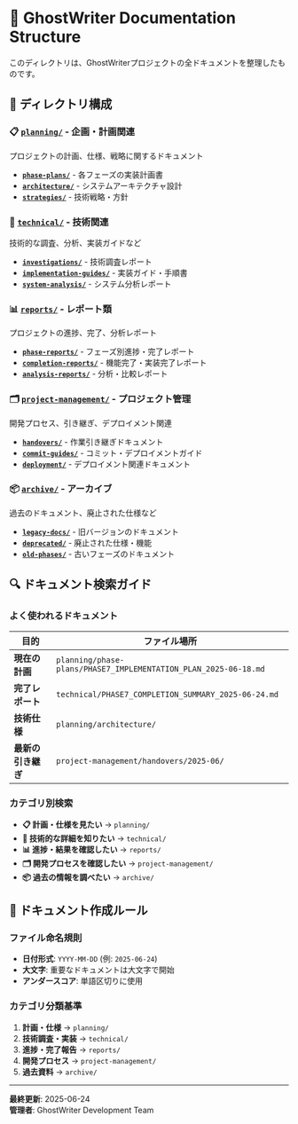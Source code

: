 # 📁 GhostWriter Documentation Structure

このディレクトリは、GhostWriterプロジェクトの全ドキュメントを整理したものです。

## 📂 ディレクトリ構成

### 📋 [`planning/`](./planning/) - 企画・計画関連
プロジェクトの計画、仕様、戦略に関するドキュメント

- **[`phase-plans/`](./planning/phase-plans/)** - 各フェーズの実装計画書
- **[`architecture/`](./planning/architecture/)** - システムアーキテクチャ設計
- **[`strategies/`](./planning/strategies/)** - 技術戦略・方針

### 🔧 [`technical/`](./technical/) - 技術関連
技術的な調査、分析、実装ガイドなど

- **[`investigations/`](./technical/investigations/)** - 技術調査レポート
- **[`implementation-guides/`](./technical/implementation-guides/)** - 実装ガイド・手順書
- **[`system-analysis/`](./technical/system-analysis/)** - システム分析レポート

### 📊 [`reports/`](./reports/) - レポート類
プロジェクトの進捗、完了、分析レポート

- **[`phase-reports/`](./reports/phase-reports/)** - フェーズ別進捗・完了レポート
- **[`completion-reports/`](./reports/completion-reports/)** - 機能完了・実装完了レポート
- **[`analysis-reports/`](./reports/analysis-reports/)** - 分析・比較レポート

### 🗂️ [`project-management/`](./project-management/) - プロジェクト管理
開発プロセス、引き継ぎ、デプロイメント関連

- **[`handovers/`](./project-management/handovers/)** - 作業引き継ぎドキュメント
- **[`commit-guides/`](./project-management/commit-guides/)** - コミット・デプロイメントガイド
- **[`deployment/`](./project-management/deployment/)** - デプロイメント関連ドキュメント

### 📦 [`archive/`](./archive/) - アーカイブ
過去のドキュメント、廃止された仕様など

- **[`legacy-docs/`](./archive/legacy-docs/)** - 旧バージョンのドキュメント
- **[`deprecated/`](./archive/deprecated/)** - 廃止された仕様・機能
- **[`old-phases/`](./archive/old-phases/)** - 古いフェーズのドキュメント

## 🔍 ドキュメント検索ガイド

### よく使われるドキュメント

| 目的 | ファイル場所 |
|------|-------------|
| **現在の計画** | `planning/phase-plans/PHASE7_IMPLEMENTATION_PLAN_2025-06-18.md` |
| **完了レポート** | `technical/PHASE7_COMPLETION_SUMMARY_2025-06-24.md` |
| **技術仕様** | `planning/architecture/` |
| **最新の引き継ぎ** | `project-management/handovers/2025-06/` |

### カテゴリ別検索

- **📋 計画・仕様を見たい** → `planning/`
- **🔧 技術的な詳細を知りたい** → `technical/`
- **📊 進捗・結果を確認したい** → `reports/`
- **🗂️ 開発プロセスを確認したい** → `project-management/`
- **📦 過去の情報を調べたい** → `archive/`

## 📝 ドキュメント作成ルール

### ファイル命名規則
- **日付形式**: `YYYY-MM-DD` (例: `2025-06-24`)
- **大文字**: 重要なドキュメントは大文字で開始
- **アンダースコア**: 単語区切りに使用

### カテゴリ分類基準
1. **計画・仕様** → `planning/`
2. **技術調査・実装** → `technical/`
3. **進捗・完了報告** → `reports/`
4. **開発プロセス** → `project-management/`
5. **過去資料** → `archive/`

---

**最終更新**: 2025-06-24  
**管理者**: GhostWriter Development Team